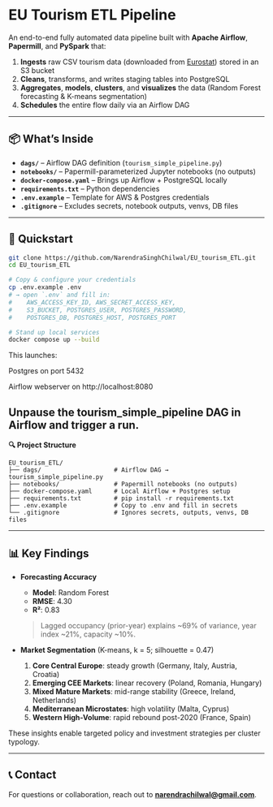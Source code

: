 # EU Tourism ETL Pipeline

An end-to-end fully automated data pipeline built with **Apache Airflow**, **Papermill**, and **PySpark** that:

1. **Ingests** raw CSV tourism data (downloaded from [Eurostat](https://ec.europa.eu/eurostat)) stored in an S3 bucket  
2. **Cleans**, transforms, and writes staging tables into PostgreSQL  
3. **Aggregates**, **models**, **clusters**, and **visualizes** the data (Random Forest forecasting & K-means segmentation)  
4. **Schedules** the entire flow daily via an Airflow DAG  

---

## 📦 What’s Inside

- **`dags/`** – Airflow DAG definition (`tourism_simple_pipeline.py`)  
- **`notebooks/`** – Papermill-parameterized Jupyter notebooks (no outputs)  
- **`docker-compose.yaml`** – Brings up Airflow + PostgreSQL locally  
- **`requirements.txt`** – Python dependencies  
- **`.env.example`** – Template for AWS & Postgres credentials  
- **`.gitignore`** – Excludes secrets, notebook outputs, venvs, DB files  

---

## 🚀 Quickstart

```bash
git clone https://github.com/NarendraSinghChilwal/EU_tourism_ETL.git
cd EU_tourism_ETL

# Copy & configure your credentials
cp .env.example .env
# → open `.env` and fill in:
#    AWS_ACCESS_KEY_ID, AWS_SECRET_ACCESS_KEY,
#    S3_BUCKET, POSTGRES_USER, POSTGRES_PASSWORD,
#    POSTGRES_DB, POSTGRES_HOST, POSTGRES_PORT

# Stand up local services
docker compose up --build
```

This launches:

Postgres on port 5432

Airflow webserver on http://localhost:8080

**Unpause the tourism_simple_pipeline DAG in Airflow and trigger a run.**
---

**🔍 Project Structure**

```text
EU_tourism_ETL/
├── dags/                    # Airflow DAG → tourism_simple_pipeline.py
├── notebooks/               # Papermill notebooks (no outputs)
├── docker-compose.yaml      # Local Airflow + Postgres setup
├── requirements.txt         # pip install -r requirements.txt
├── .env.example             # Copy to .env and fill in secrets
└── .gitignore               # Ignores secrets, outputs, venvs, DB files
```
---

## 📊 Key Findings

- **Forecasting Accuracy**  
  - **Model**: Random Forest  
  - **RMSE**: 4.30  
  - **R²**: 0.83  
  > Lagged occupancy (prior-year) explains ~69% of variance, year index ~21%, capacity ~10%.  

- **Market Segmentation** (K-means, k = 5; silhouette = 0.47)  
  1. **Core Central Europe**: steady growth (Germany, Italy, Austria, Croatia)  
  2. **Emerging CEE Markets**: linear recovery (Poland, Romania, Hungary)  
  3. **Mixed Mature Markets**: mid-range stability (Greece, Ireland, Netherlands)  
  4. **Mediterranean Microstates**: high volatility (Malta, Cyprus)  
  5. **Western High-Volume**: rapid rebound post-2020 (France, Spain)  

These insights enable targeted policy and investment strategies per cluster typology.

---

## 📞 Contact

For questions or collaboration, reach out to **narendrachilwal@gmail.com**.
